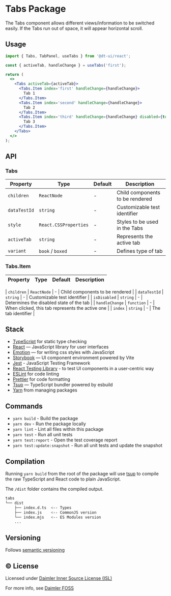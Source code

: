 # Tabs Package

The Tabs component allows different views/information to be switched easily.
If the Tabs run out of space, it will appear horizontal scroll.

## Usage

```jsx
import { Tabs, TabPanel, useTabs } from '@dt-ui/react';

const { activeTab, handleChange } = useTabs('first');

return (
  <>
    <Tabs activeTab={activeTab}>
      <Tabs.Item index='first' handleChange={handleChange}>
        Tab 1
      </Tabs.Item>
      <Tabs.Item index='second' handleChange={handleChange}>
        Tab 2
      </Tabs.Item>
      <Tabs.Item index='third' handleChange={handleChange} disabled={true}>
        Tab 3
      </Tabs.Item>
    </Tabs>
  </>
);
```

## API

### Tabs

| Property     | Type                  | Default | Description                     |
| ------------ | --------------------- | ------- | ------------------------------- |
| `children`   | `ReactNode`           | -       | Child components to be rendered |
| `dataTestId` | `string`              | -       | Customizable test identifier    |
| `style`      | `React.CSSProperties` | -       | Styles to be used in the Tabs   |
| `activeTab`  | `string`              | -       | Represents the active tab       |
| `variant`    | `book` / `boxed`      | -       | Defines type of tab             |

### Tabs.Item

| Property | Type | Default | Description |
| -------- | ---- | ------- | ----------- |

| `children` | `ReactNode` | - | Child components to be rendered |
| `dataTestId` | `string` | - | Customizable test identifier |
| `isDisabled` | `string` | - | Determines the disabled state of the tab |
| `handleChange` | `function` | - | When clicked, this tab represents the active one |
| `index` | `string` | - | The tab identifier |

## Stack

- [TypeScript](https://www.typescriptlang.org/) for static type checking
- [React](https://reactjs.org/) — JavaScript library for user interfaces
- [Emotion](https://emotion.sh/docs/introduction) — for writing css styles with JavaScript
- [Storybook](https://storybook.js.org/) — UI component environment powered by Vite
- [Jest](https://jestjs.io/) - JavaScript Testing Framework
- [React Testing Library](https://testing-library.com/) - to test UI components in a user-centric way
- [ESLint](https://eslint.org/) for code linting
- [Prettier](https://prettier.io) for code formatting
- [Tsup](https://github.com/egoist/tsup) — TypeScript bundler powered by esbuild
- [Yarn](https://yarnpkg.com/) from managing packages

## Commands

- `yarn build` - Build the package
- `yarn dev` - Run the package locally
- `yarn lint` - Lint all files within this package
- `yarn test` - Run all unit tests
- `yarn test:report` - Open the test coverage report
- `yarn test:update:snapshot` - Run all unit tests and update the snapshot

## Compilation

Running `yarn build` from the root of the package will use [tsup](https://tsup.egoist.dev/) to compile the raw TypeScript and React code to plain JavaScript.

The `/dist` folder contains the compiled output.

```bash
tabs
└── dist
    ├── index.d.ts  <-- Types
    ├── index.js    <-- CommonJS version
    └── index.mjs   <-- ES Modules version
    ...
```

## Versioning

Follows [semantic versioning](https://semver.org/)

## &copy; License

Licensed under [Daimler Inner Source License (ISL)](LICENSE.md)

For more info, see [Daimler FOSS](https://git.t3.daimlertruck.com/tbf/daimler-inner-source-license)
